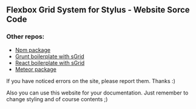 ## Flexbox Grid System for Stylus - Website Sorce Code

### Other repos:

- [Npm package](https://github.com/juliancwirko/s-grid)
- [Grunt boilerplate with sGrid](https://github.com/juliancwirko/s-grid-grunt)
- [React boilerplate with sGrid](https://github.com/juliancwirko/react-boilerplate)
- [Meteor package](https://github.com/juliancwirko/meteor-s-grid)

If you have noticed errors on the site, please report them. Thanks :)

Also you can use this website for your documentation. Just remember to change styling and of course contents ;)